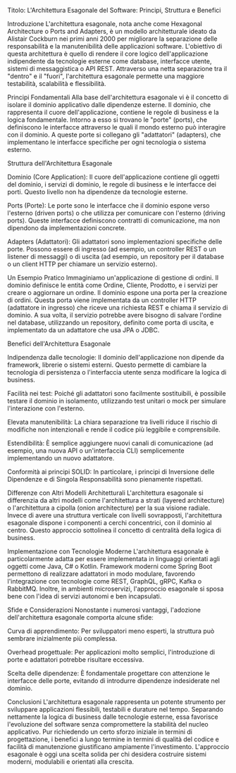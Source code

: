 Titolo: L'Architettura Esagonale del Software: Principi, Struttura e Benefici

Introduzione
L'architettura esagonale, nota anche come Hexagonal Architecture o Ports and Adapters, è un modello architetturale ideato da Alistair Cockburn nei primi anni 2000 per migliorare la separazione delle responsabilità e la manutenibilità delle applicazioni software. L'obiettivo di questa architettura è quello di rendere il core logico dell'applicazione indipendente da tecnologie esterne come database, interfacce utente, sistemi di messaggistica o API REST. Attraverso una netta separazione tra il "dentro" e il "fuori", l'architettura esagonale permette una maggiore testabilità, scalabilità e flessibilità.

Principi Fondamentali
Alla base dell'architettura esagonale vi è il concetto di isolare il dominio applicativo dalle dipendenze esterne. Il dominio, che rappresenta il cuore dell'applicazione, contiene le regole di business e la logica fondamentale. Intorno a esso si trovano le "porte" (ports), che definiscono le interfacce attraverso le quali il mondo esterno può interagire con il dominio. A queste porte si collegano gli "adattatori" (adapters), che implementano le interfacce specifiche per ogni tecnologia o sistema esterno.

Struttura dell'Architettura Esagonale

Dominio (Core Application): Il cuore dell'applicazione contiene gli oggetti del dominio, i servizi di dominio, le regole di business e le interfacce dei porti. Questo livello non ha dipendenze da tecnologie esterne.

Ports (Porte): Le porte sono le interfacce che il dominio espone verso l'esterno (driven ports) o che utilizza per comunicare con l'esterno (driving ports). Queste interfacce definiscono contratti di comunicazione, ma non dipendono da implementazioni concrete.

Adapters (Adattatori): Gli adattatori sono implementazioni specifiche delle porte. Possono essere di ingresso (ad esempio, un controller REST o un listener di messaggi) o di uscita (ad esempio, un repository per il database o un client HTTP per chiamare un servizio esterno).

Un Esempio Pratico
Immaginiamo un'applicazione di gestione di ordini. Il dominio definisce le entità come Ordine, Cliente, Prodotto, e i servizi per creare o aggiornare un ordine. Il dominio espone una porta per la creazione di ordini. Questa porta viene implementata da un controller HTTP (adattatore in ingresso) che riceve una richiesta REST e chiama il servizio di dominio. A sua volta, il servizio potrebbe avere bisogno di salvare l'ordine nel database, utilizzando un repository, definito come porta di uscita, e implementato da un adattatore che usa JPA o JDBC.

Benefici dell'Architettura Esagonale

Indipendenza dalle tecnologie: Il dominio dell'applicazione non dipende da framework, librerie o sistemi esterni. Questo permette di cambiare la tecnologia di persistenza o l'interfaccia utente senza modificare la logica di business.

Facilità nei test: Poiché gli adattatori sono facilmente sostituibili, è possibile testare il dominio in isolamento, utilizzando test unitari o mock per simulare l'interazione con l'esterno.

Elevata manutenibilità: La chiara separazione tra livelli riduce il rischio di modifiche non intenzionali e rende il codice più leggibile e comprensibile.

Estendibilità: È semplice aggiungere nuovi canali di comunicazione (ad esempio, una nuova API o un'interfaccia CLI) semplicemente implementando un nuovo adattatore.

Conformità ai principi SOLID: In particolare, i principi di Inversione delle Dipendenze e di Singola Responsabilità sono pienamente rispettati.

Differenze con Altri Modelli Architetturali
L'architettura esagonale si differenzia da altri modelli come l'architettura a strati (layered architecture) o l'architettura a cipolla (onion architecture) per la sua visione radiale. Invece di avere una struttura verticale con livelli sovrapposti, l'architettura esagonale dispone i componenti a cerchi concentrici, con il dominio al centro. Questo approccio sottolinea il concetto di centralità della logica di business.

Implementazione con Tecnologie Moderne
L'architettura esagonale è particolarmente adatta per essere implementata in linguaggi orientati agli oggetti come Java, C# o Kotlin. Framework moderni come Spring Boot permettono di realizzare adattatori in modo modulare, favorendo l'integrazione con tecnologie come REST, GraphQL, gRPC, Kafka o RabbitMQ. Inoltre, in ambienti microservizi, l'approccio esagonale si sposa bene con l'idea di servizi autonomi e ben incapsulati.

Sfide e Considerazioni
Nonostante i numerosi vantaggi, l'adozione dell'architettura esagonale comporta alcune sfide:

Curva di apprendimento: Per sviluppatori meno esperti, la struttura può sembrare inizialmente più complessa.

Overhead progettuale: Per applicazioni molto semplici, l'introduzione di porte e adattatori potrebbe risultare eccessiva.

Scelta delle dipendenze: È fondamentale progettare con attenzione le interfacce delle porte, evitando di introdurre dipendenze indesiderate nel dominio.

Conclusioni
L'architettura esagonale rappresenta un potente strumento per sviluppare applicazioni flessibili, testabili e durature nel tempo. Separando nettamente la logica di business dalle tecnologie esterne, essa favorisce l'evoluzione del software senza compromettere la stabilità del nucleo applicativo. Pur richiedendo un certo sforzo iniziale in termini di progettazione, i benefici a lungo termine in termini di qualità del codice e facilità di manutenzione giustificano ampiamente l'investimento. L'approccio esagonale è oggi una scelta solida per chi desidera costruire sistemi moderni, modulabili e orientati alla crescita.